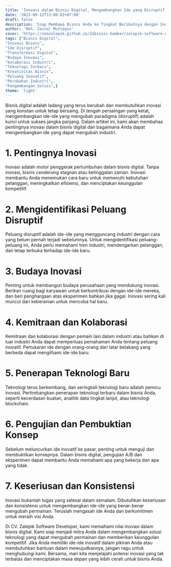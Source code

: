 ```yaml
---
title: 'Inovasi dalam Bisnis Digital, Mengembangkan Ide yang Disruptif'
date: '2023-09-12T13:08:02+07:00'
draft: false
description: 'Siap Membawa Bisnis Anda ke Tingkat Berikutnya dengan Inovasi?'
author: 'Moh. Zainul Muttaqin'
cover: 'https://zenzalepik.github.io/Zabisnis-Gambar/zalepik-software-developer-inovasi-dalam-bisnis-digital-mengembangkan-ide-yang-isruptif.png'
tags: ["Bisnis Digital",
"Inovasi Bisnis",
"Ide Disruptif",
"Transformasi Digital",
"Budaya Inovasi",
"Kolaborasi Industri",
"Teknologi Terbaru",
"Kreativitas Bisnis",
"Peluang Inovatif",
"Perubahan Industri",
"Pengembangan Solusi",] 
theme: 'light'
---
```

Bisnis digital adalah ladang yang terus berubah dan membutuhkan inovasi yang konstan untuk tetap bersaing. Di tengah persaingan yang ketat, mengembangkan ide-ide yang mengubah paradigma (disruptif) adalah kunci untuk sukses jangka panjang. Dalam artikel ini, kami akan membahas pentingnya inovasi dalam bisnis digital dan bagaimana Anda dapat mengembangkan ide yang dapat mengubah industri.

# **1. Pentingnya Inovasi**

Inovasi adalah motor penggerak pertumbuhan dalam bisnis digital. Tanpa inovasi, bisnis cenderung stagnan atau ketinggalan zaman. Inovasi membantu Anda menemukan cara baru untuk memenuhi kebutuhan pelanggan, meningkatkan efisiensi, dan menciptakan keunggulan kompetitif.

# **2. Mengidentifikasi Peluang Disruptif**

Peluang disruptif adalah ide-ide yang mengguncang industri dengan cara yang belum pernah terjadi sebelumnya. Untuk mengidentifikasi peluang-peluang ini, Anda perlu memahami tren industri, mendengarkan pelanggan, dan tetap terbuka terhadap ide-ide baru.

# **3. Budaya Inovasi**

Penting untuk membangun budaya perusahaan yang mendukung inovasi. Berikan ruang bagi karyawan untuk berkontribusi dengan ide-ide mereka, dan beri penghargaan atas eksperimen bahkan jika gagal. Inovasi sering kali muncul dari keberanian untuk mencoba hal baru.

# **4. Kemitraan dan Kolaborasi**

Kemitraan dan kolaborasi dengan pemain lain dalam industri atau bahkan di luar industri Anda dapat memperluas pemahaman Anda tentang peluang inovatif. Pertukaran ide dengan orang-orang dari latar belakang yang berbeda dapat mengilhami ide-ide baru.

# **5. Penerapan Teknologi Baru**

Teknologi terus berkembang, dan seringkali teknologi baru adalah pemicu inovasi. Pertimbangkan penerapan teknologi terbaru dalam bisnis Anda, seperti kecerdasan buatan, analitik data tingkat lanjut, atau teknologi blockchain.

# **6. Pengujian dan Pembuktian Konsep**

Sebelum meluncurkan ide inovatif ke pasar, penting untuk menguji dan membuktikan konsepnya. Dalam bisnis digital, pengujian A/B dan eksperimen dapat membantu Anda memahami apa yang bekerja dan apa yang tidak.

# **7. Keseriusan dan Konsistensi**

Inovasi bukanlah tugas yang selesai dalam semalam. Dibutuhkan keseriusan dan konsistensi untuk mengembangkan ide-ide yang benar-benar mengubah permainan. Teruslah mengasah ide Anda dan berkomitmen untuk meraih visi Anda.

Di CV. Zalepik Software Developer, kami memahami nilai inovasi dalam bisnis digital. Kami siap menjadi mitra Anda dalam mengembangkan solusi teknologi yang dapat mengubah permainan dan memberikan keunggulan kompetitif. Jika Anda memiliki ide-ide inovatif dalam pikiran Anda atau membutuhkan bantuan dalam mewujudkannya, jangan ragu untuk menghubungi kami. Bersama, mari kita menjelajahi potensi inovasi yang tak terbatas dan menciptakan masa depan yang lebih cerah untuk bisnis Anda.
